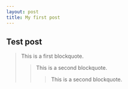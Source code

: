 ```yaml
---
layout: post
title: My first post
---
```


## Test post 
> This is a first blockquote.
>> This is a second blockquote.
>>> This is a second blockquote.
